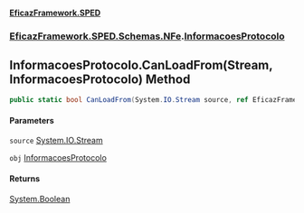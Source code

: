 #### [EficazFramework.SPED](EficazFrameworkSPED.md 'EficazFramework SPED')
### [EficazFramework.SPED.Schemas.NFe](EficazFramework.SPED.Schemas.NFe.md 'EficazFramework.SPED.Schemas.NFe').[InformacoesProtocolo](EficazFramework.SPED.Schemas.NFe/InformacoesProtocolo.md 'EficazFramework.SPED.Schemas.NFe.InformacoesProtocolo')

## InformacoesProtocolo.CanLoadFrom(Stream, InformacoesProtocolo) Method

```csharp
public static bool CanLoadFrom(System.IO.Stream source, ref EficazFramework.SPED.Schemas.NFe.InformacoesProtocolo obj);
```
#### Parameters

<a name='EficazFramework.SPED.Schemas.NFe.InformacoesProtocolo.CanLoadFrom(System.IO.Stream,EficazFramework.SPED.Schemas.NFe.InformacoesProtocolo).source'></a>

`source` [System.IO.Stream](https://docs.microsoft.com/en-us/dotnet/api/System.IO.Stream 'System.IO.Stream')

<a name='EficazFramework.SPED.Schemas.NFe.InformacoesProtocolo.CanLoadFrom(System.IO.Stream,EficazFramework.SPED.Schemas.NFe.InformacoesProtocolo).obj'></a>

`obj` [InformacoesProtocolo](EficazFramework.SPED.Schemas.NFe/InformacoesProtocolo.md 'EficazFramework.SPED.Schemas.NFe.InformacoesProtocolo')

#### Returns
[System.Boolean](https://docs.microsoft.com/en-us/dotnet/api/System.Boolean 'System.Boolean')